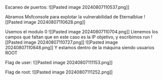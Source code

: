 Escaneo de puertos:
![[Pasted image 20240807110537.png]]

Abramos Msfconsole para explotar la vulnerabilidad de Eternalblue
![[Pasted image 20240807110628.png]]

Usemos el modulo 0
![[Pasted image 20240807110704.png]]
Llenemos los campos que faltan que  en este caso es la IP objetivo, y escribimos run
![[Pasted image 20240807110727.png]]
![[Pasted image 20240807110848.png]]
Y estamos dentro de la máquina siendo usuarios ROOT

Flag de user:
![[Pasted image 20240807111153.png]]

Flag de root:
![[Pasted image 20240807111252.png]]
